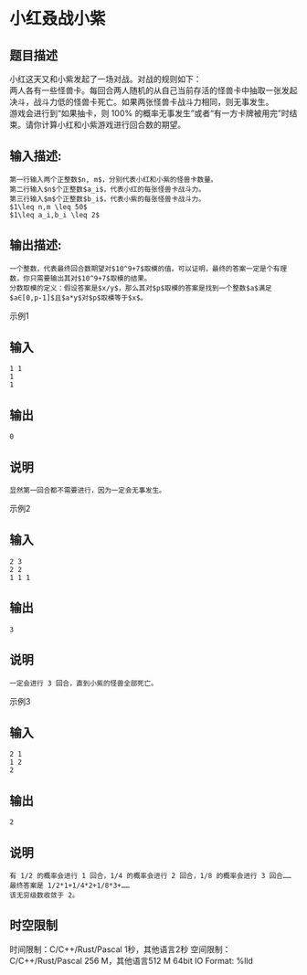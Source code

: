 # 小红叒战小紫

## 题目描述

小红这天又和小紫发起了一场对战。对战的规则如下：  
两人各有一些怪兽卡。每回合两人随机的从自己当前存活的怪兽卡中抽取一张发起决斗，战斗力低的怪兽卡死亡。如果两张怪兽卡战斗力相同，则无事发生。  
游戏会进行到“如果抽卡，则 100% 的概率无事发生”或者“有一方卡牌被用完”时结束。请你计算小红和小紫游戏进行回合数的期望。

## 输入描述:
    
    
    第一行输入两个正整数$n, m$，分别代表小红和小紫的怪兽卡数量。  
    第二行输入$n$个正整数$a_i$，代表小红的每张怪兽卡战斗力。  
    第三行输入$m$个正整数$b_i$，代表小紫的每张怪兽卡战斗力。  
    $1\leq n,m \leq 50$  
    $1\leq a_i,b_i \leq 2$

## 输出描述:
    
    
    一个整数，代表最终回合数期望对$10^9+7$取模的值。可以证明，最终的答案一定是个有理数，你只需要输出其对$10^9+7$取模的结果。  
    分数取模的定义：假设答案是$x/y$，那么其对$p$取模的答案是找到一个整数$a$满足$a∈[0,p-1]$且$a*y$对$p$取模等于$x$。

示例1 

## 输入
    
    
    1 1
    1
    1

## 输出
    
    
    0

## 说明
    
    
    显然第一回合都不需要进行，因为一定会无事发生。

示例2 

## 输入
    
    
    2 3
    2 2
    1 1 1

## 输出
    
    
    3

## 说明
    
    
    一定会进行 3 回合，直到小紫的怪兽全部死亡。

示例3 

## 输入
    
    
    2 1
    1 2
    2

## 输出
    
    
    2

## 说明
    
    
    有 1/2 的概率会进行 1 回合，1/4 的概率会进行 2 回合，1/8 的概率会进行 3 回合……  
    最终答案是 1/2*1+1/4*2+1/8*3+……  
    该无穷级数收敛于 2。  
    
    
      
    


## 时空限制

时间限制：C/C++/Rust/Pascal 1秒，其他语言2秒
空间限制：C/C++/Rust/Pascal 256 M，其他语言512 M
64bit IO Format: %lld